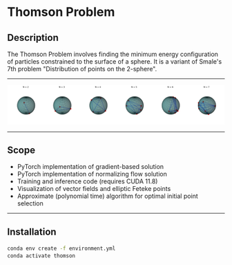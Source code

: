 # Thomson Problem

## Description
The Thomson Problem involves finding the minimum energy configuration of particles constrained to the surface of a sphere. It is a variant of Smale's 7th problem "Distribution of points on the 2-sphere".

---

![Thomson Problem Visualization](assets/example.png)

---

## Scope
- PyTorch implementation of gradient-based solution
- PyTorch implementation of normalizing flow solution
- Training and inference code (requires CUDA 11.8)
- Visualization of vector fields and elliptic Feteke points
- Approximate (polynomial time) algorithm for optimal initial point selection

---

## Installation
```bash
conda env create -f environment.yml
conda activate thomson
```
